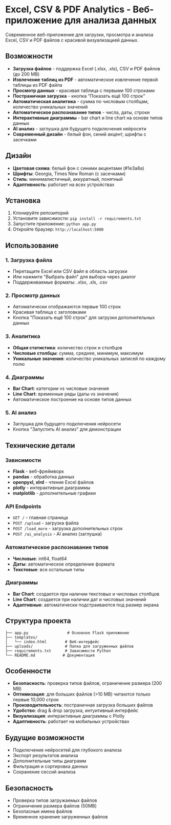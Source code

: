 # Excel, CSV & PDF Analytics - Веб-приложение для анализа данных

Современное веб-приложение для загрузки, просмотра и анализа Excel, CSV и PDF файлов с красивой визуализацией данных.

## Возможности

- **Загрузка файлов** - поддержка Excel (.xlsx, .xls), CSV и PDF файлов (до 200 MB)
- **Извлечение таблиц из PDF** - автоматическое извлечение первой таблицы из PDF файла
- **Просмотр данных** - красивая таблица с первыми 100 строками
- **Постраничная загрузка** - кнопка "Показать ещё 100 строк"
- **Автоматическая аналитика** - сумма по числовым столбцам, количество уникальных значений
- **Автоматическое распознавание типов** - числа, даты, строки
- **Интерактивные диаграммы** - bar chart и line chart на основе типов данных
- **AI анализ** - заглушка для будущего подключения нейросети
- **Современный дизайн** - белый фон, синий акцент, шрифты с засечками

## Дизайн

- **Цветовая схема**: белый фон с синими акцентами (#1e3a8a)
- **Шрифты**: Georgia, Times New Roman (с засечками)
- **Стиль**: минималистичный, аккуратный, понятный
- **Адаптивность**: работает на всех устройствах

## Установка

1. Клонируйте репозиторий
2. Установите зависимости: `pip install -r requirements.txt`
3. Запустите приложение: `python app.py`
4. Откройте браузер: `http://localhost:5000`

## Использование

### 1. Загрузка файла
- Перетащите Excel или CSV файл в область загрузки
- Или нажмите "Выбрать файл" для выбора через диалог
- Поддерживаемые форматы: .xlsx, .xls, .csv

### 2. Просмотр данных
- Автоматически отображаются первые 100 строк
- Красивая таблица с заголовками
- Кнопка "Показать ещё 100 строк" для загрузки дополнительных данных

### 3. Аналитика
- **Общая статистика**: количество строк и столбцов
- **Числовые столбцы**: сумма, среднее, минимум, максимум
- **Уникальные значения**: количество уникальных записей по каждому полю

### 4. Диаграммы
- **Bar Chart**: категории vs числовые значения
- **Line Chart**: временные ряды (даты vs значения)
- Автоматическое построение на основе типов данных

### 5. AI анализ
- Заглушка для будущего подключения нейросети
- Кнопка "Запустить AI анализ" для демонстрации

## Технические детали

### Зависимости
- **Flask** - веб-фреймворк
- **pandas** - обработка данных
- **openpyxl, xlrd** - чтение Excel файлов
- **plotly** - интерактивные диаграммы
- **matplotlib** - дополнительные графики

### API Endpoints
- `GET /` - главная страница
- `POST /upload` - загрузка файла
- `POST /load_more` - загрузка дополнительных строк
- `POST /ai_analysis` - AI анализ (заглушка)

### Автоматическое распознавание типов
- **Числовые**: int64, float64
- **Даты**: автоматическое определение формата
- **Текстовые**: все остальные типы

### Диаграммы
- **Bar Chart**: создается при наличии текстовых и числовых столбцов
- **Line Chart**: создается при наличии дат и числовых значений
- **Адаптивные**: автоматически подстраиваются под размер экрана

## Структура проекта

```
├── app.py                 # Основное Flask приложение
├── templates/
│   └── index.html        # Веб-интерфейс
├── uploads/              # Папка для загруженных файлов
├── requirements.txt      # Зависимости Python
└── README.md            # Документация
```

## Особенности

- **Безопасность**: проверка типов файлов, ограничение размера (200 MB)
- **Оптимизация**: для больших файлов (>10 MB) читаются только первые 10,000 строк
- **Производительность**: постраничная загрузка больших файлов
- **Удобство**: drag & drop загрузка, интуитивный интерфейс
- **Визуализация**: интерактивные диаграммы с Plotly
- **Адаптивность**: работает на мобильных устройствах

## Будущие возможности

- Подключение нейросетей для глубокого анализа
- Экспорт результатов анализа
- Дополнительные типы диаграмм
- Фильтрация и сортировка данных
- Сохранение сессий анализа

## Безопасность

- Проверка типов загружаемых файлов
- Ограничение размера файлов (50MB)
- Безопасные имена файлов
- Временное хранение загруженных файлов
